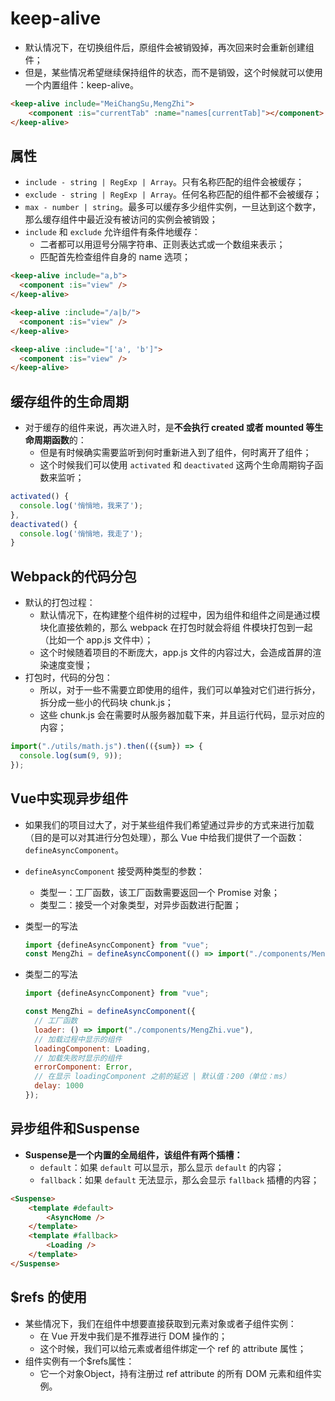 # keep-alive

* 默认情况下，在切换组件后，原组件会被销毁掉，再次回来时会重新创建组件；
* 但是，某些情况希望继续保持组件的状态，而不是销毁，这个时候就可以使用一个内置组件：keep-alive。

```html
<keep-alive include="MeiChangSu,MengZhi">
    <component :is="currentTab" :name="names[currentTab]"></component>
</keep-alive>
```

## 属性

* `include - string | RegExp | Array`。只有名称匹配的组件会被缓存；
* `exclude - string | RegExp | Array`。任何名称匹配的组件都不会被缓存；
* `max - number | string`。最多可以缓存多少组件实例，一旦达到这个数字，那么缓存组件中最近没有被访问的实例会被销毁；
* `include` 和 `exclude` 允许组件有条件地缓存：
  * 二者都可以用逗号分隔字符串、正则表达式或一个数组来表示；
  * 匹配首先检查组件自身的 name 选项；

```html
<keep-alive include="a,b">
  <component :is="view" />
</keep-alive>

<keep-alive :include="/a|b/">
  <component :is="view" />
</keep-alive>

<keep-alive :include="['a', 'b']">
  <component :is="view" />
</keep-alive>
```

## 缓存组件的生命周期

* 对于缓存的组件来说，再次进入时，是**不会执行 created 或者 mounted 等生命周期函数**的： 
  * 但是有时候确实需要监听到何时重新进入到了组件，何时离开了组件； 
  * 这个时候我们可以使用 `activated` 和 `deactivated` 这两个生命周期钩子函数来监听；

```js
activated() {
  console.log('悄悄地，我来了');
},
deactivated() {
  console.log('悄悄地，我走了');
}
```

## Webpack的代码分包

* 默认的打包过程：
  * 默认情况下，在构建整个组件树的过程中，因为组件和组件之间是通过模块化直接依赖的，那么 webpack 在打包时就会将组
    件模块打包到一起（比如一个 app.js 文件中）；
  * 这个时候随着项目的不断庞大，app.js 文件的内容过大，会造成首屏的渲染速度变慢；
* 打包时，代码的分包：
  * 所以，对于一些不需要立即使用的组件，我们可以单独对它们进行拆分，拆分成一些小的代码块 chunk.js；
  * 这些 chunk.js 会在需要时从服务器加载下来，并且运行代码，显示对应的内容；

```js
import("./utils/math.js").then(({sum}) => {
  console.log(sum(9, 9));
});
```

## Vue中实现异步组件

* 如果我们的项目过大了，对于某些组件我们希望通过异步的方式来进行加载（目的是可以对其进行分包处理），那么 Vue 中给我们提供了一个函数：`defineAsyncComponent`。
* `defineAsyncComponent` 接受两种类型的参数：
  * 类型一：工厂函数，该工厂函数需要返回一个 Promise 对象；
  * 类型二：接受一个对象类型，对异步函数进行配置；

* 类型一的写法

  ```js
  import {defineAsyncComponent} from "vue";
  const MengZhi = defineAsyncComponent(() => import("./components/MengZhi.vue"))
  ```

* 类型二的写法

  ```js
  import {defineAsyncComponent} from "vue";
  
  const MengZhi = defineAsyncComponent({
    // 工厂函数
    loader: () => import("./components/MengZhi.vue"),
    // 加载过程中显示的组件
    loadingComponent: Loading,
    // 加载失败时显示的组件
    errorComponent: Error,
    // 在显示 loadingComponent 之前的延迟 | 默认值：200（单位：ms）
    delay: 1000
  });
  ```

## 异步组件和Suspense

* **Suspense是一个内置的全局组件，该组件有两个插槽：** 
  * `default`：如果 `default` 可以显示，那么显示 `default` 的内容； 
  * `fallback`：如果 `default` 无法显示，那么会显示 `fallback` 插槽的内容；

```html
<Suspense>
    <template #default>
        <AsyncHome />
    </template>
    <template #fallback>
        <Loading />
    </template>
</Suspense>
```

## $refs 的使用

* 某些情况下，我们在组件中想要直接获取到元素对象或者子组件实例：
  * 在 Vue 开发中我们是不推荐进行 DOM 操作的；
  * 这个时候，我们可以给元素或者组件绑定一个 ref 的 attribute 属性；
* 组件实例有一个$refs属性：
  * 它一个对象Object，持有注册过 ref attribute 的所有 DOM 元素和组件实例。
























